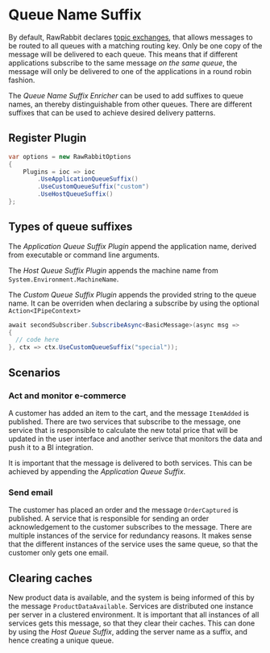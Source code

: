 # Queue Name Suffix

By default, RawRabbit declares [topic exchanges](https://www.rabbitmq.com/tutorials/tutorial-five-dotnet.html), that allows messages to be routed to all queues with a matching routing key. Only be one copy of the message will be delivered to each queue. This means that if different applications subscribe to the same message _on the same queue_, the message will only be delivered to one of the applications in a round robin fashion.

The _Queue Name Suffix Enricher_ can be used to add suffixes to queue names, an thereby distinguishable from other queues. There are different suffixes that can be used to achieve desired delivery patterns.

## Register Plugin

```csharp
var options = new RawRabbitOptions
{
    Plugins = ioc => ioc
        .UseApplicationQueueSuffix()
        .UseCustomQueueSuffix("custom")
        .UseHostQueueSuffix()
};
```
## Types of queue suffixes

The _Application Queue Suffix Plugin_ append the application name, derived from executable or command line arguments.

The _Host Queue Suffix Plugin_ appends the machine name from `System.Environment.MachineName`.

The _Custom Queue Suffix Plugin_ appends the provided string to the queue name. It can be overriden when declaring a subscribe by using the optional `Action<IPipeContext>`

```csharp
await secondSubscriber.SubscribeAsync<BasicMessage>(async msg =>
{
  // code here
}, ctx => ctx.UseCustomQueueSuffix("special"));
```

## Scenarios

### Act and monitor e-commerce

A customer has added an item to the cart, and the message `ItemAdded` is published. There are two services that subscribe to the message, one service that is responsible to calculate the new total price that will be updated in the user interface and another serivce that monitors the data and push it to a BI integration.

It is important that the message is delivered to both services. This can be achieved by appending the _Application Queue Suffix_.

### Send email

The customer has placed an order and the message `OrderCaptured` is published. A service that is responsible for sending an order acknowledgement to the customer subscribes to the message. There are multiple instances of the service for redundancy reasons. It makes sense that the different instances of the service uses the same queue, so that the customer only gets one email.

## Clearing caches

New product data is available, and the system is being informed of this by the message `ProductDataAvailable`. Services are distributed one instance per server in a clustered environment. It is important that all instances of all services gets this message, so that they clear their caches. This can done by using the _Host Queue Suffix_, adding the server name as a suffix, and hence creating a unique queue.